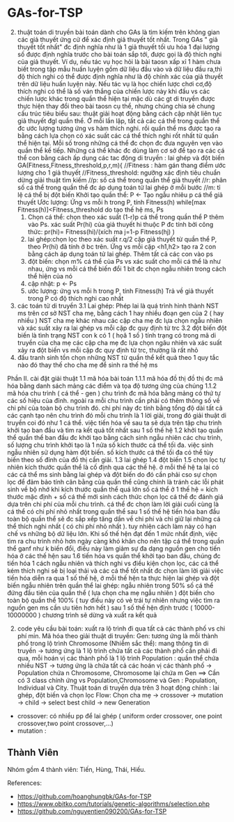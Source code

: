 # GAs-for-TSP
2. thuật toán di truyền
bài toán dành cho GAs là tìm kiếm trên không gian các giả thuyết ứng cử để xác định giả thuyết tốt nhất. Trong GAs " giả thuyết tốt nhất" đc định nghĩa như là 1 giả thuyết tối ưu hóa 1 đại lượng số được định nghĩa trước cho bài toán sắp tới, được gọi là độ thích nghi của giả thuyết. Ví dụ, nếu tác vụ học hỏi là bài taosn xấp xỉ 1 hàm chưa biết trong tập mẫu huấn luyện gồm dữ liệu đầu vào và dữ liệu đầu ra,thì độ thích nghi có thể được định nghĩa như là độ chính xác của giả thuyết trên dữ liệu huấn luyện này. Nếu tác vụ là học chiến lược chơi cơ,độ thích nghi có thể là số ván thắng của chiến lược này khi đấu vs các chiến lược khác trong quần thể hiện tại
mặc dù các gt di truyền được thực hiện thay đổi theo bài taosn cụ thể, nhưng chúng chia sẻ chung cấu trúc tiêu biểu sau: thuật giải hoạt động bằng cách cập nhật liên tục giả thuyết đgl quần thể. Ở mỗi lần lặp, tất cả các cá thể trong quần thể đc ước lượng tương ứng vs hàm thích nghi. rồi quần thể ms được tạo ra bằng cách lựa chọn có xác suất các cá thể thích nghi rốt nhất từ quần thể hiện tại. Mỗi số trong những cá thể đc chọn đc đưa nguyên vẹn vào quần thể kế tiếp. Những cá thể khác đc dùng làm cơ sở để tạo ra các cá thể con bằng cách ấp dụng các tac động di truyền : lai ghép và đột biến
GA(Fitness,Fitness_threshold,p,r,m){
//Fitness : hàm gán thang điểm ước lượng cho 1 giả thuyết
//Fitness_threshold: ngưỡng xác định tiêu chuẩn dừng giải thuật tìm kiếm
//p: số cá thể trong quần thể giả thuyết
//r: phân số cá thể trong quần thể đc áp dụng toán tử lai ghép ở mỗi bước
//m: tỉ lệ cá thể bị đột biến
Khởi tạo quần thể: P <- Tạo ngẫu nhiêu p cá thể giả thuyết
Ước lượng: Ứng vs mỗi h trong P, tính Fitness(h)
while[max Fitness(h)]<Fitness_threshold do
	tạo thế hệ ms, Ps
	1. Chọn cá thể: chọn theo xác suất (1-r)p cá thể trong quần thể P thêm vào Ps. xác suất Pr(hi) của giả thuyết hi thuộc P đc tính bởi công thức: pr(hi)= Fitness(hi)/(xích ma j=1-p Fitness(hj) )
	2. lai ghép:chọn lọc theo xác suất r.q/2 cặp giả thuyết từ quần thể P, theo Pr(hi) đã tính ở bc trên. Ứng vs mỗi cặp <h1,h2> tạo ra 2 con bằng cách áp dụng toán tử lai ghép. Thêm tất cả các con vào ps
	3. đột biến: chọn m% cá thể của Ps vs xác suất cho mỗi cá thể là như nhau, ứng vs mỗi cá thể biến đổi 1 bit đc chọn ngẫu nhiên trong cách thể hiện của nó
	4. cập nhật: p <- Ps
	5. ước lượng: ứng vs mỗi h trong P, tính Fitness(h)
Trả về giả thuyết trong P có độ thích nghi cao nhất
3. các toán tử di truyền
3.1 Lai ghép:
Phép lai là quá trình hình thành NST ms trên cơ sở NST cha mẹ, bằng cách 1 hay nhiều đoạn gen của 2 ( hay nhiều ) NST cha mẹ khác nhau
các cặp cha mẹ đc lựa chọn ngẫu nhiên và xác suất xảy ra lai ghép vs mỗi cặp đc quy định từ trc
3.2 đột biến
đột biến là tình trạng NST con k có 1 ( họă 1 số ) tính trạng có trong mã di truyền của cha mẹ
các cặp cha mẹ đc lựa chọn ngâu nhiên và xác suất xảy ra đột biến vs mỗi cặp đc quy định từ trc, thường là rất nhỏ
4. đấu tranh sinh tồn
chọn những NST từ quần thể kết quả theo 1 quy tắc nào đó thay thế cho cha mẹ để sinh ra thế hệ ms

Phần II. cài đặt giải thuật
1.1 mã hóa bài toán
1.1.1 mã hóa đồ thị
đồ thị đc mã hóa bằng danh sách mảng các điểm và tọa độ tương ứng của chúng
1.1.2 mã hóa chu trình ( cá thể - gen )
chu trình đc mã hóa bằng mảng có thứ tự các số hiệu của đỉnh.
ngoài ra mỗi chu trình cần phải có thêm thông số về chi phí của toàn bộ chu trình đó. chi phí này đc tính bằng tổng độ dài tất cả các cạnh tạo nên chu trình đó
mỗi chu trình là 1 lời giải, trong đó giải thuật di truyền coi đó như 1 cá thể. việc tiến hóa về sau ta sẽ dựa trên tập chu trình khởi tạo ban đầu và tìm ra kết quả tốt nhất sau 1 số thế hệ
1.2 khởi tạo quần thể
quần thể ban đầu đc khởi tạo bằng cách sinh ngẫu nhiên các chu trình, số lượng chu trình khởi tạo là 1 nửa số kích thước cá thể tối đa. việc sinh ngẫu nhiên sử dụng hàm đột biến. số kích thước cá thể tối đa có thể tùy biến theo số đỉnh của đồ thị cần giải.
1.3 lai ghép
1.4 đột biến
1.5 chọn lọc tự nhiên
kích thước quần thể là cố định qua các thế hệ. ở mỗi thế hệ ta lại có các cá thể ms sinh bằng lai ghép và đột biến do đó cần phải cso sự chọn lọc để đảm bảo tính cân bằng của quần thể cũng chính là tránh các lỗi phát sinh về bộ nhớ khi kích thước quần thể quá lớn
số cá thể ở 1 thế hệ = kích thước mặc định + số cá thể mới sinh
cách thức chọn lọc cá thể đc đánh giá dựa trên chi phí của mỗi chu trình. cá thể đc chọn làm lời giải cuối cùng là cá thể có chi phí nhỏ nhất trong quần thể sau 1 số thế hệ tiến hóa
ban đầu toàn bộ quần thể sẽ đc sắp xếp tăng dần về chi phí và chỉ giữ lại những cá thể thích nghi nhất ( có chi phí nhỏ nhất ). tuy nhiên cách làm này có hạn chế vs những bộ dữ liệu lớn. Khi số thế hện đạt đến 1 mức nhất định, việc tìm ra chu trình nhỏ hơn ngày càng khó khăn cho nên tập cá thể trong quần thể ganf như k biến đổi, điều này làm giảm sự đa dạng nguồn gen cho tiến hóa ở các thế hện sau
1.6 tiến hóa
vs quần thể khởi tạo ban đầu, chúng đc tiến hóa 1 cách ngẫu nhiên và thích nghi vs điều kiện chọn lọc, các cá thể kém thích nghi sẽ bị loại thải  và các cá thể tốt nhất đc chọn làm lời giải
việc tiến hóa diễn ra qua 1 số thế hệ, ở mỗi thế hện ta thực hiện lai ghép và đột biến ngẫu nhiên trên quần thể
	lai ghép: ngẫu nhiên trong 50% số cá thể đứng đầu tiên của quần thể ( lựa chọn cha mẹ ngẫu nhiên )
	đột biến cho toàn bộ quần thể 100% ( tuy điều này có vẻ trái tự nhiên nhưng việc tìm ra nguồn gen ms cần ưu tiên hơn hết )
sau 1 số thế hện định trước ( 10000-10000000 ) chương trình sẽ dừng và xuất ra kết quả


2. code
yêu cầu bài toán: xuất ra lộ trình đi qua tất cả các thành phố vs chi phí min. Mã hóa theo giải thuật di truyền: 
	Gen: tương ứng là mỗi thành phố trong lộ trình
	Chromosome (Nhiễm sắc thể): mang thông tin di truyền → tương ứng là 1 lộ trình chứa tất cả các thành phố cần phải đi qua, mỗi hoán vị các thành phố là 1 lộ trình
	Population : quần thể chứa nhiều NST → tương ứng là chứa tất cả các hoán vị các thành phố
→ Population chứa n Chromosome, Chromosome lại chứa m Gen
==> Cần có 3 class chính ứng vs Population,Chromosome và Gen : Population, Individual và City.
Thuật toán di truyền dựa trên 3 hoạt động chính : lai ghép, đột biến và chọn lọc
Flow: Chọn cha mẹ → crossover → mutation → child → select best child → new Generation
+ crossover: có nhiều pp để lai ghép ( uniform order crossover, one point crossover,two point crossover,…)
+ mutation : 
## Thành Viên
Nhóm gồm 4 thành viên: Tiến, Hùng, Thái, Hiếu.

References:
- https://github.com/hoanghungbk/GAs-for-TSP
- https://www.obitko.com/tutorials/genetic-algorithms/selection.php
- https://github.com/nguyentien090200/GAs-for-TSP

